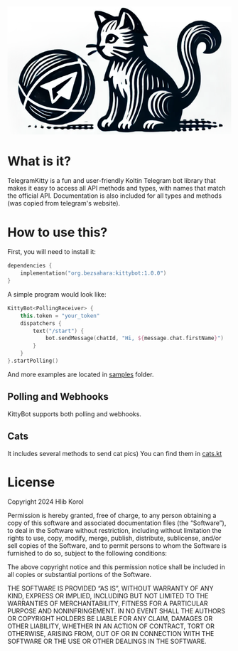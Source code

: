 ![KittyBot logo](logo.png)

# What is it?
TelegramKitty is a fun and user-friendly Koltin Telegram bot library that makes it easy to access all API methods and types, with names that match the official API.
Documentation is also included for all types and methods (was copied from telegram's website). 

# How to use this?
First, you will need to install it:
```kotlin
dependencies {
    implementation("org.bezsahara:kittybot:1.0.0")
}
```
A simple program would look like:
```kotlin
KittyBot<PollingReceiver> {
    this.token = "your_token"
    dispatchers {
        text("/start") {
            bot.sendMessage(chatId, "Hi, ${message.chat.firstName}")
        }
    }
}.startPolling()

```
And more examples are located in [samples](samples/src/main/kotlin) folder.

## Polling and Webhooks
KittyBot supports both polling and webhooks.

## Cats
It includes several methods to send cat pics) You can find them in [cats.kt](kittybot/src/main/kotlin/org/bezsahara/kittybot/bot/cats.kt)

# License
Copyright 2024 Hlib Korol

Permission is hereby granted, free of charge, 
to any person obtaining a copy of this software and
associated documentation files (the “Software”), 
to deal in the Software without restriction, 
including without limitation the rights to use, copy, modify,
merge, publish, distribute, sublicense, and/or
sell copies of the Software, and to permit persons
to whom the Software is furnished to do so, subject 
to the following conditions:

The above copyright notice and this permission notice 
shall be included in all copies or substantial portions of the Software.

THE SOFTWARE IS PROVIDED “AS IS”, WITHOUT WARRANTY OF ANY KIND,
EXPRESS OR IMPLIED, INCLUDING BUT NOT LIMITED TO THE WARRANTIES
OF MERCHANTABILITY, FITNESS FOR A PARTICULAR PURPOSE AND NONINFRINGEMENT.
IN NO EVENT SHALL THE AUTHORS OR COPYRIGHT HOLDERS BE LIABLE FOR 
ANY CLAIM, DAMAGES OR OTHER LIABILITY, WHETHER IN AN ACTION OF 
CONTRACT, TORT OR OTHERWISE, ARISING FROM, OUT OF OR IN CONNECTION
WITH THE SOFTWARE OR THE USE OR OTHER DEALINGS IN THE SOFTWARE.

